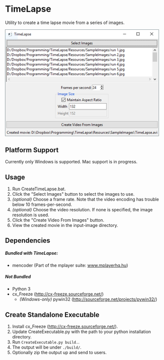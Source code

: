 TimeLapse
=========
Utility to create a time lapse movie from a series of images.

![Screenshot](Screenshot.png)

Platform Support
----------------
Currently only Windows is supported.  Mac support is in progress.

Usage
-----
 1. Run CreateTimeLapse.bat.
 2. Click the "Select Images" button to select the images to use.
 3. _(optional)_ Choose a frame rate.  Note that the video encoding has trouble below 10 frames-per-second.
 4. _(optional)_ Choose the video resolution.  If none is specified, the image resolution is used.
 5. Click the "Create Video From Images" button.
 6. View the created movie in the input-image directory.

Dependencies
------------
##### Bundled with TimeLapse:
 * mencoder (Part of the mplayer suite: www.mplayerhq.hu)

##### Not Bundled
 * Python 3
 * cx_Freeze (http://cx-freeze.sourceforge.net/)
    * _(Windows-only)_ pywin32 (http://sourceforge.net/projects/pywin32/)

Create Standalone Executable
----------------------------
 1. Install cx_Freeze (http://cx-freeze.sourceforge.net/).
 2. Update CreateExecutable.py with the path to your python installation directory.
 3. Run ```CreateExecutable.py build.```.
 4. The output will be under ```./build/```.
 5. Optionally zip the output up and send to users.
